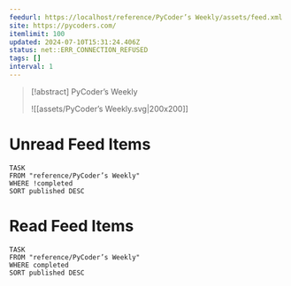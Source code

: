 ```yaml
---
feedurl: https://localhost/reference/PyCoder’s Weekly/assets/feed.xml
site: https://pycoders.com/
itemlimit: 100
updated: 2024-07-10T15:31:24.406Z
status: net::ERR_CONNECTION_REFUSED
tags: []
interval: 1
---
```


> [!abstract] PyCoder’s Weekly
> 
>
> ![[assets/PyCoder’s Weekly.svg|200x200]]
# Unread Feed Items
~~~dataview
TASK
FROM "reference/PyCoder’s Weekly"
WHERE !completed
SORT published DESC
~~~

# Read Feed Items
~~~dataview
TASK
FROM "reference/PyCoder’s Weekly"
WHERE completed
SORT published DESC
~~~
